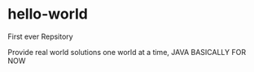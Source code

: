# hello-world
First ever Repsitory

Provide real world solutions one world at a time,
JAVA BASICALLY FOR NOW

